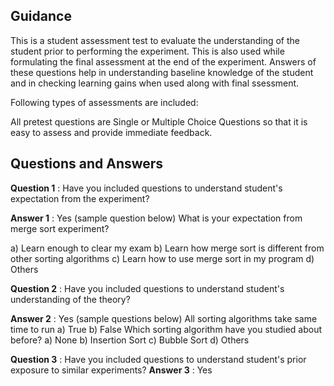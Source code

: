 ## Guidance
   This is a student assessment test to evaluate the understanding of
    the student prior to performing the experiment. This is also used
    while formulating the final assessment at the end of the
    experiment. Answers of these questions help in understanding
    baseline knowledge of the student and in checking learning gains
    when used along with final ssessment.

   Following types of assessments are included:

   All pretest questions are Single or Multiple Choice Questions so
    that it is easy to assess and provide immediate feedback.

## Questions and Answers
   **Question 1** : Have you included questions to understand student's expectation from the
                  experiment?
    
   **Answer 1** : Yes (sample question below) What is your
        expectation from merge sort experiment?

   a) Learn enough to clear my exam 
        b) Learn how merge sort is different from other sorting algorithms 
        c) Learn how to use merge sort in my program 
        d) Others

   **Question 2** : Have you included questions to understand
                    student's understanding of the theory?  

   **Answer 2** : Yes (sample questions below)
                         All sorting algorithms take same time to run
                         a) True
                         b) False
                   Which sorting algorithm have you studied about before?
                     a) None
                     b) Insertion Sort
                     c) Bubble Sort
                     d) Others
                    
              
   **Question 3** : Have you included questions to understand
                    student's prior exposure to similar experiments?
   **Answer 3** : Yes
